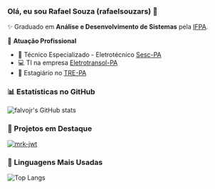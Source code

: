 ### Olá, eu sou Rafael Souza (rafaelsouzars) 👋

✨ Graduado em **Análise e Desenvolvimento de Sistemas** pela [IFPA](https://belem.ifpa.edu.br).

🏢 **Atuação Profissional**
- 🔋 Técnico Especializado - Eletrotécnico [Sesc-PA](https://www.sesc-pa.com.br/)
- 💻 TI na empresa [Eletrotransol-PA](https://institucional.eletrotransol.com.br)
- 🧒 Estagiário no [TRE-PA](https://www.tre-pa.jus.br)

### 📊 Estatísticas no GitHub

![falvojr's GitHub stats](https://github-readme-stats.vercel.app/api?username=rafaelsouzars&show_icons=true&theme=dracula)

### 📌 Projetos em Destaque

<!-- [![Painel Mortalidade Infantil](https://github-readme-stats.vercel.app/api/pin/?username=rafaelsouzars&repo=painelmvc)](https://github.com/rafaelsouzars/painelmvc) -->

[![mrk-jwt](https://github-readme-stats.vercel.app/api/pin/?username=rafaelsouzars&repo=mrk-jwt)](https://github.com/rafaelsouzars/mrk-jwt)

### 🚀 Linguagens Mais Usadas

![Top Langs](https://github-readme-stats.vercel.app/api/top-langs/?username=rafaelsouzars&layout=compact)
